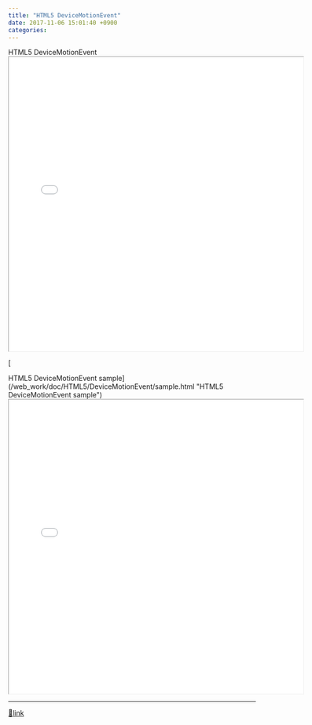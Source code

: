```yaml
---
title: "HTML5 DeviceMotionEvent"
date: 2017-11-06 15:01:40 +0900
categories: 
---
```

  

HTML5 DeviceMotionEvent<iframe frameborder="1" height="600" src="/web_work/doc/HTML5/DeviceMotionEvent/DeviceMotionEvent.html" style="border-width: 1px;" width="600"></iframe>  
  
[

HTML5 DeviceMotionEvent sample](/web_work/doc/HTML5/DeviceMotionEvent/sample.html "HTML5 DeviceMotionEvent sample")<iframe frameborder="1" height="600" src="/web_work/doc/HTML5/DeviceMotionEvent/sample.html" style="border-width: 1px;" width="600"></iframe>  
  




  ***
[🔗link](http://www.mins01.com/mh/tech/read/1122)